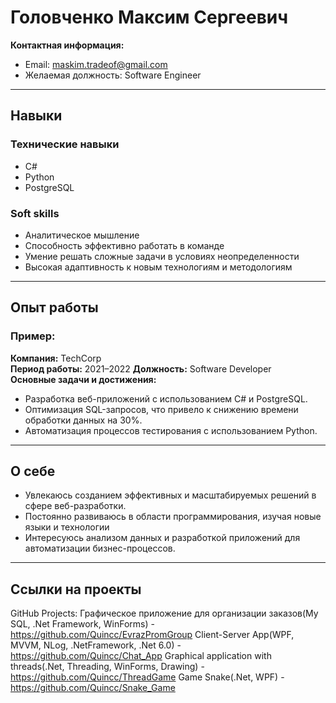 # Головченко Максим Сергеевич

**Контактная информация:**  
- Email: maskim.tradeof@gmail.com  
- Желаемая должность: Software Engineer  

---

## Навыки

### Технические навыки
- C#
- Python
- PostgreSQL

### Soft skills
- Аналитическое мышление
- Способность эффективно работать в команде
- Умение решать сложные задачи в условиях неопределенности
- Высокая адаптивность к новым технологиям и методологиям

---

## Опыт работы

### Пример:
**Компания:** TechCorp  
**Период работы:** 2021–2022
**Должность:** Software Developer  
**Основные задачи и достижения:**  
- Разработка веб-приложений с использованием C# и PostgreSQL.  
- Оптимизация SQL-запросов, что привело к снижению времени обработки данных на 30%.  
- Автоматизация процессов тестирования с использованием Python.  

---

## О себе

- Увлекаюсь созданием эффективных и масштабируемых решений в сфере веб-разработки.  
- Постоянно развиваюсь в области программирования, изучая новые языки и технологии
- Интересуюсь анализом данных и разработкой приложений для автоматизации бизнес-процессов.  

---

## Ссылки на проекты

GitHub Projects:
Графическое приложение для организации заказов(My SQL, .Net Framework, WinForms) - https://github.com/Quincc/EvrazPromGroup
Client-Server App(WPF, MVVM, NLog, .NetFramework, .Net 6.0) - https://github.com/Quincc/Chat_App
Graphical application with threads(.Net, Threading, WinForms, Drawing) - https://github.com/Quincc/ThreadGame
Game Snake(.Net, WPF) - https://github.com/Quincc/Snake_Game
